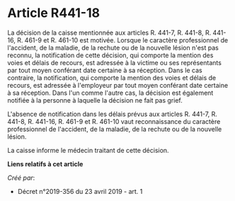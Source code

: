 # Article R441-18

La décision de la caisse mentionnée aux articles R. 441-7, R. 441-8, R. 441-16, R. 461-9 et R. 461-10 est motivée. Lorsque le
caractère professionnel de l'accident, de la maladie, de la rechute ou de la nouvelle lésion n'est pas reconnu, la
notification de cette décision, qui comporte la mention des voies et délais de recours, est adressée à la victime ou ses
représentants par tout moyen conférant date certaine à sa réception. Dans le cas contraire, la notification, qui comporte la
mention des voies et délais de recours, est adressée à l'employeur par tout moyen conférant date certaine à sa réception.
Dans l'un comme l'autre cas, la décision est également notifiée à la personne à laquelle la décision ne fait pas grief.

L'absence de notification dans les délais prévus aux articles R. 441-7, R. 441-8, R. 441-16, R. 461-9 et R. 461-10 vaut
reconnaissance du caractère professionnel de l'accident, de la maladie, de la rechute ou de la nouvelle lésion.

La caisse informe le médecin traitant de cette décision.

**Liens relatifs à cet article**

_Créé par_:

  - Décret n°2019-356 du 23 avril 2019 - art. 1
